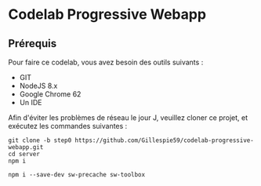 # Codelab Progressive Webapp

## Prérequis

Pour faire ce codelab, vous avez besoin des outils suivants :

* GIT
* NodeJS 8.x
* Google Chrome 62
* Un IDE

Afin d'éviter les problèmes de réseau le jour J, veuillez cloner ce projet, et exécutez les commandes suivantes :

```shell
git clone -b step0 https://github.com/Gillespie59/codelab-progressive-webapp.git
cd server
npm i

npm i --save-dev sw-precache sw-toolbox
```
